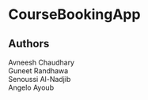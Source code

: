 # CourseBookingApp
## Authors
Avneesh Chaudhary<br>
Guneet Randhawa <br>
Senoussi Al-Nadjib <br>
Angelo Ayoub <br>
